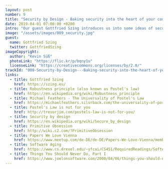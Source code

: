 ```yaml
---
layout: post
number: 9
title: "Security by Design - Baking security into the heart of your codebase"
date: 2019-04-01 07:00:00 +0200
intro: "Our guest Gottfried Szing introduces us into some ideas of security by design. A fruity cocktail of how to avoid  primitives obsessions and where to put the validation in your architecture - mixed with a little bit of contract first development. Finalized with a discussion about rusting software."
image: "/assets/images/009_security.jpg"
guest:
  name: Gottfried Szing
  twitter: GottfriedSzing
imageCopyright:
  author: "Kevin Süß"
  photoLink: "https://flic.kr/p/bqny1u"
  licenseLink: "https://creativecommons.org/licenses/by/2.0/"
trackId: "009-Security-by-Design---Baking-security-into-the-heart-of-your-codebase-e3jsbm"
links:
  - title: Gottfried Szing
    href: https://szing.eu/
  - title: Robustness principle (also known as Postel's law)
    href: https://en.wikipedia.org/wiki/Robustness_principle
  - title: Michael Feathers - The Universality of Postel's Law
    href: https://michaelfeathers.silvrback.com/the-universality-of-postel-s-law
  - title: Postel's Law is not for you
    href: http://trevorjim.com/postels-law-is-not-for-you/
  - title: Security by design
    href: https://en.wikipedia.org/wiki/Secure_by_design
  - title: Primitive Obsession
    href: http://wiki.c2.com/?PrimitiveObsession
  - title: Papers We Love Vienna
    href: https://www.meetup.com/de-DE/de-DE/Papers-We-Love-Vienna/members/
  - title: Software Aging
    href: https://www.cs.drexel.edu/~yfcai/CS451/RequiredReadings/SoftwareAging.pdf
  - title: Things You Should Never Do, Part I
    href: https://www.joelonsoftware.com/2000/04/06/things-you-should-never-do-part-i/
---
```

